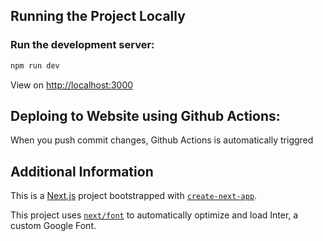 ## Running the Project Locally 

### Run the development server:

```bash
npm run dev
```

View on [http://localhost:3000](http://localhost:3000) 
## Deploing to Website using Github Actions:

When you push commit changes, Github Actions is automatically triggred 

## Additional Information

This is a [Next.js](https://nextjs.org/) project bootstrapped with [`create-next-app`](https://github.com/vercel/next.js/tree/canary/packages/create-next-app).

This project uses [`next/font`](https://nextjs.org/docs/basic-features/font-optimization) to automatically optimize and load Inter, a custom Google Font.